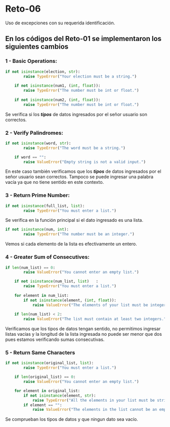 # Reto-06
Uso de excepciones con su requerida identificación.

## En los códigos del Reto-01 se implementaron los siguientes cambios
### 1 - Basic Operations:

```python
if not isinstance(election, str):
        raise TypeError("Your election must be a string.")
    
    if not isinstance(num1, (int, float)):
        raise TypeError("The number must be int or float.")
    
    if not isinstance(num2, (int, float)):
        raise TypeError("The number must be int or float.")
```
Se verifica si los ***tipos*** de datos ingresados por el señor usuario son correctos.

### 2 - Verify Palindromes:

```python
if not isinstance(word, str):
        raise TypeError("The word must be a string.")

    if word == "":
        raise ValueError("Empty string is not a valid input.")
```
En este caso también verificamos que los ***tipos*** de datos ingresados por el señor usuario sean correctos. Tampoco se puede ingresar una palabra vacía ya que no tiene sentido en este contexto.

### 3 - Return Prime Number:
```python
if not isinstance(full_list, list):
        raise TypeError("You must enter a list.")
```
Se verifica en la función principal si el dato ingresado es una lista.
```python
if not isinstance(num, int):
        raise TypeError("The number must be an integer.")   
```
Vemos si cada elemento de la lista es efectivamente un entero.

### 4 - Greater Sum of Consecutives:
```python
if len(num_list) == 0:
        raise ValueError("You cannot enter an empty list.")

    if not isinstance(num_list, list)   :
        raise TypeError("You must enter a list.")
    
    for element in num_list:
        if not isinstance(element, (int, float)):
            raise ValueError("The elements of your list must be integers or floats.")
    
    if len(num_list) < 2:
        raise ValueError("The list must contain at least two integers.")
```
Verificamos que los tipos de datos tengan sentido, no permitimos ingresar listas vacías y la longitud de la lista ingresada no puede ser menor que dos pues estamos verificando sumas consecutivas.

### 5 - Return Same Characters
```python
if not isinstance(original_list, list):
        raise TypeError("You must enter a list.")

    if len(original_list) == 0:
        raise ValueError("You cannot enter an empty list.")

    for element in original_list: 
        if not isinstance(element, str):
            raise TypeError("All the elements in your list must be strings.")
        if element == "":
            raise ValueError("The elements in the list cannot be an empty string.")
```
Se comprueban los tipos de datos y que ningun dato sea vacío.
